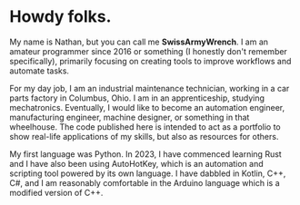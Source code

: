 # Howdy folks.

My name is Nathan, but you can call me **SwissArmyWrench**. I am an amateur programmer since 2016 or something (I honestly don't remember specifically), primarily focusing on creating tools to improve workflows and automate tasks.

For my day job, I am an industrial maintenance technician, working in a car parts factory in Columbus, Ohio. I am in an apprenticeship, studying mechatronics. Eventually, I would like to become an automation engineer, manufacturing engineer, machine designer, or something in that wheelhouse. The code published here is intended to act as a portfolio to show real-life applications of my skills, but also as resources for others. 

My first language was Python. In 2023, I have commenced learning Rust and I have also been using AutoHotKey, which is an automation and scripting tool powered by its own language. I have dabbled in Kotlin, C++, C#, and I am reasonably comfortable in the Arduino language which is a modified version of C++. 
